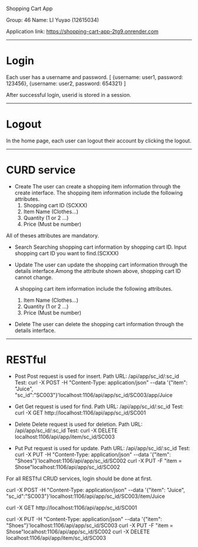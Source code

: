 Shopping Cart App

Group: 46
Name: 
LI Yuyao (12615034)

Application link: https://shopping-cart-app-2tg9.onrender.com

*************************************************
# Login

Each user has a username and password.
[
	{username: user1, password: 123456},
	{username: user2, password: 654321}	
]

After successful login, userid is stored in a session.

*************************************************
# Logout
In the home page, each user can logout their account by clicking the logout.

*************************************************
# CURD service
- Create
	The user can create a shopping item information through the create interface. The shopping item information include the following attributes.
	1) Shopping cart ID (SCXXX)
	2) Item Name (Clothes...)
	3) Quantity (1 or 2 ...)
	4) Price (Must be number)
	
All of theses attributes are mandatory.

- Search
	Searching shopping cart information by shopping cart ID.
	Input shopping cart ID you want to find.(SCXXX)
	
- Update
	The user can update the shopping cart information through the details interface.Among the attribute shown above, shopping cart ID cannot change.
	
	A shopping cart item information include the following attributes.
	1) Item Name (Clothes...)
	2) Quantity (1 or 2 ...)
	3) Price (Must be number)

- Delete
	The user can delete the shopping cart information through the details interface.

*****************************************************
# RESTful
- Post
	Post request is used for insert.
	Path URL: /api/app/sc_id/:sc_id
	Test: curl -X POST -H "Content-Type: application/json" --data '{"item": "Juice", "sc_id":"SC003"}'localhost:1106/api/app/sc_id/SC003/app/Juice
	
- Get
	Get request is used for find.
	Path URL: /api/app/sc_id/:sc_id
	Test: curl -X GET http://localhost:1106/api/app/sc_id/SC001
	
- Delete
	Delete request is used for deletion.
	Path URL: /api/app/sc_id/:sc_id
	Test: curl -X DELETE localhost:1106/api/app/item/sc_id/SC003
	
- Put
	Put request is used for update.
	Path URL: /api/app/sc_id/:sc_id
	Test: curl -X PUT -H "Content-Type: application/json" --data '{"item": "Shoes"}'localhost:1106/api/app/sc_id/SC002
	curl -X PUT -F "item = Shose"localhost:1106/api/app/sc_id/SC002
	
For all RESTful CRUD services, login should be done at first.

curl -X POST -H "Content-Type: application/json" --data '{"item": "Juice", "sc_id":"SC003"}'localhost:1106/api/app/sc_id/SC003/item/Juice

curl -X GET http://localhost:1106/api/app/sc_id/SC001

curl -X PUT -H "Content-Type: application/json" --data '{"item": "Shoes"}'localhost:1106/api/app/sc_id/SC003
curl -X PUT -F "item = Shose"localhost:1106/api/app/sc_id/SC002
curl -X DELETE localhost:1106/api/app/item/sc_id/SC003
